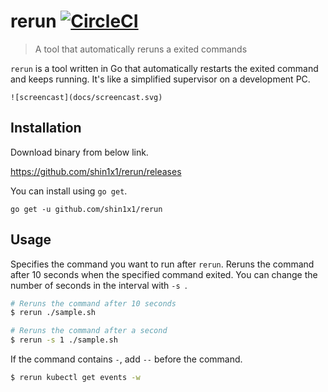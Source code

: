 # rerun [![CircleCI](https://circleci.com/gh/shin1x1/rerun.svg?style=svg)](https://circleci.com/gh/shin1x1/rerun)

> A tool that automatically reruns a exited commands

`rerun` is a tool written in Go that automatically restarts the exited command and keeps running. It's like a simplified supervisor on a development PC.

```
![screencast](docs/screencast.svg)
```

## Installation

Download binary from below link.

<https://github.com/shin1x1/rerun/releases>

You can install using `go get`.

```
go get -u github.com/shin1x1/rerun
```

## Usage

Specifies the command you want to run after `rerun`. Reruns the command after 10 seconds when the specified command exited. You can change the number of seconds in the interval with `-s `.

```bash
# Reruns the command after 10 seconds
$ rerun ./sample.sh

# Reruns the command after a second
$ rerun -s 1 ./sample.sh
```

If the command contains `-`, add `--` before the command.

```bash
$ rerun kubectl get events -w
```
